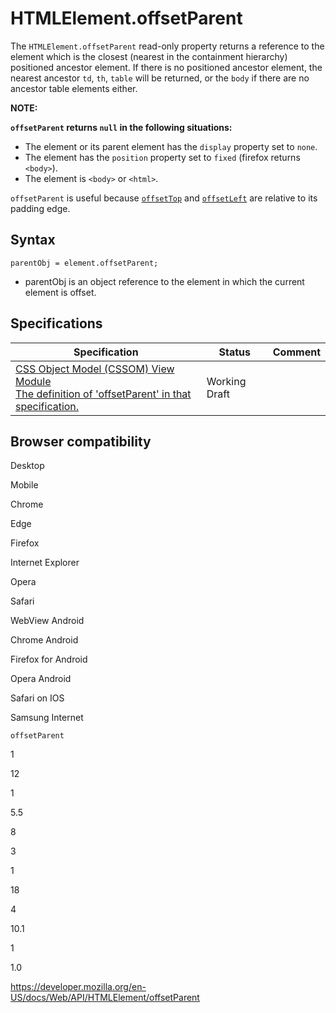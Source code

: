 HTMLElement.offsetParent
========================

The `HTMLElement.offsetParent` read-only property returns a reference to the element which is the closest (nearest in the containment hierarchy) positioned ancestor element. If there is no positioned ancestor element, the nearest ancestor `td`, `th`, `table` will be returned, or the `body` if there are no ancestor table elements either.

**NOTE:**

**`offsetParent` returns `null` in the following situations:**

-   The element or its parent element has the `display` property set to `none`.
-   The element has the `position` property set to `fixed` (firefox returns `<body>`).
-   The element is `<body>` or `<html>`.

`offsetParent` is useful because [`offsetTop`](offsettop) and [`offsetLeft`](offsetleft) are relative to its padding edge.

Syntax
------

    parentObj = element.offsetParent;

-   parentObj is an object reference to the element in which the current element is offset.

Specifications
--------------

<table><thead><tr class="header"><th>Specification</th><th>Status</th><th>Comment</th></tr></thead><tbody><tr class="odd"><td><a href="https://drafts.csswg.org/cssom-view/#dom-htmlelement-offsetparent">CSS Object Model (CSSOM) View Module<br />
<span class="small">The definition of 'offsetParent' in that specification.</span></a></td><td><span class="spec-wd">Working Draft</span></td><td></td></tr></tbody></table>

Browser compatibility
---------------------

Desktop

Mobile

Chrome

Edge

Firefox

Internet Explorer

Opera

Safari

WebView Android

Chrome Android

Firefox for Android

Opera Android

Safari on IOS

Samsung Internet

`offsetParent`

1

12

1

5.5

8

3

1

18

4

10.1

1

1.0

<a href="https://developer.mozilla.org/en-US/docs/Web/API/HTMLElement/offsetParent" class="_attribution-link">https://developer.mozilla.org/en-US/docs/Web/API/HTMLElement/offsetParent</a>
